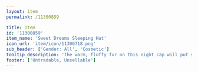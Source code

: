 ```yaml
---
layout: item
permalink: /11300859

title: Item
id: '11300859'
item_name: 'Sweet Dreams Sleeping Hat'
icon_url: 'item/icon/11300718.png'
sub_header: ['Gender: All', 'Cosmetic']
tooltip_description: 'The warm, fluffy fur on this night cap will put you right to sleep.'
footer: ['Untradable, Unsellable']
---
```

